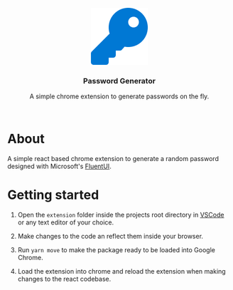 <p align="center">
  <img src="icon/x128.png" alt="Logo" />
</p>

<h3 align="center">Password Generator</h3>
<p align="center">A simple chrome extension to generate passwords on the fly.</p>
<br />

# About

A simple react based chrome extension to generate a random password designed with Microsoft's [FluentUI](https://github.com/microsoft/fluentui/tree/master/packages/react).

# Getting started

1. Open the `extension` folder inside the projects root directory in [VSCode](https://code.visualstudio.com/) or any text editor of your choice.

2. Make changes to the code an reflect them inside your browser.

3. Run `yarn move` to make the package ready to be loaded into Google Chrome.

4. Load the extension into chrome and reload the extension when making changes to the react codebase.
